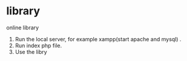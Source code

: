 # library
online library 
1) Run the local server, for example xampp(start apache and mysql) .
2) Run index php file.
3) Use the libry
